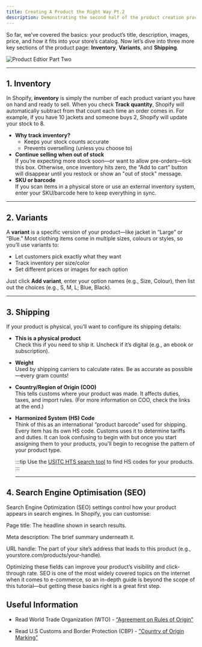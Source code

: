 ```yaml
---
title: Creating A Product the Right Way Pt.2
description: Demonstrating the second half of the product creation process.
---
```


So far, we’ve covered the basics: your product’s title, description, images, price, and how it fits into your store’s catalog. Now let’s dive into three more key sections of the product page: **Inventory**, **Variants**, and **Shipping**.

![Product Edtior Part Two](/images/product_creation/product_editor_2.jpg)

---

## 1. Inventory

In Shopify, **inventory** is simply the number of each product variant you have on hand and ready to sell. When you check **Track quantity**, Shopify will automatically subtract from that count each time an order comes in. For example, if you have 10 jackets and someone buys 2, Shopify will update your stock to 8.

- **Why track inventory?**
  - Keeps your stock counts accurate
  - Prevents overselling (unless you choose to)
- **Continue selling when out of stock**  
   If you’re expecting more stock soon—or want to allow pre-orders—tick this box. Otherwise, once inventory hits zero, the “Add to cart” button will disappear until you restock or show an "out of stock" message.
- **SKU or barcode**  
   If you scan items in a physical store or use an external inventory system, enter your SKU/barcode here to keep everything in sync.

---

## 2. Variants

A **variant** is a specific version of your product—like jacket in “Large” or “Blue.” Most clothing items come in multiple sizes, colours or styles, so you’ll use variants to:

- Let customers pick exactly what they want
- Track inventory per size/color
- Set different prices or images for each option

Just click **Add variant**, enter your option names (e.g., Size, Colour), then list out the choices (e.g., S, M, L; Blue, Black).

---

## 3. Shipping

If your product is physical, you’ll want to configure its shipping details:

- **This is a physical product**  
   Check this if you need to ship it. Uncheck if it’s digital (e.g., an ebook or subscription).
- **Weight**  
   Used by shipping carriers to calculate rates. Be as accurate as possible—every gram counts!
- **Country/Region of Origin (COO)**  
   This tells customs where your product was made. It affects duties, taxes, and import rules. (For more information on COO, check the links at the end.)
- **Harmonized System (HS) Code**  
   Think of this as an international “product barcode” used for shipping. Every item has its own HS code. Customs uses it to determine tariffs and duties. It can look confusing to begin with but once you start assigning them to your products, you'll begin to recognise the pattern of your product type.

  :::tip
  Use the [USITC HTS search tool](https://hts.usitc.gov/) to find HS codes for your products.
  :::

  ***

  
  
## 4. Search Engine Optimisation (SEO)

Search Engine Optimization (SEO) settings control how your product appears in search engines. In Shopify, you can customise:

Page title: The headline shown in search results.

Meta description: The brief summary underneath it.

URL handle: The part of your site’s address that leads to this product (e.g., yourstore.com/products/your-handle).

Optimizing these fields can improve your product’s visibility and click-through rate. SEO is one of the most widely covered topics on the internet when it comes to e-commerce, so an in-depth guide is beyond the scope of this tutorial—but getting these basics right is a great first step.

## Useful Information

- Read World Trade Organization (WTO) - [“Agreement on Rules of Origin”](https://www.wto.org/english/tratop_e/roi_e/roi_info_e.htm)

- Read U.S Customs and Border Protection (CBP) - ["Country of Origin Marking"](https://www.cbp.gov/trade/basic-import-export/marking-requirements)
